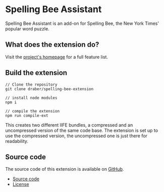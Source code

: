 # Spelling Bee Assistant

Spelling Bee Assistant is an add-on for Spelling Bee, the New York Times’ popular word puzzle.

## What does the extension do?
Visit the [project's homepage](https://spelling-bee-assistant.app/) for a full feature list.

## Build the extension

```
// Clone the repository
git clone draber/spelling-bee-extension

// install node modules
npm i

// compile the extension
npm run compile-ext
```

This creates two different IIFE bundles, a compressed and an uncompressed version of the same code base. The extension is set up to use the compressed version, the uncompressed one is just there for readability.

## Source code
The source code of this extension is available on [GitHub](https://github.com/draber/draber.github.io]). 

- [Source code](https://github.com/draber/draber.github.io/tree/main/src/js)
- [License](https://github.com/draber/draber.github.io/blob/main/LICENSE.md)
